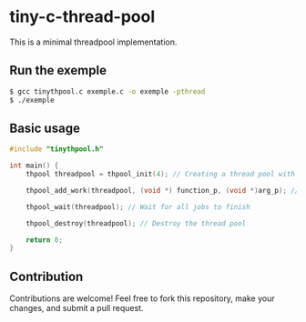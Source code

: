 # tiny-c-thread-pool

This is a minimal threadpool implementation. 

## Run the exemple 

```sh
$ gcc tinythpool.c exemple.c -o exemple -pthread 
$ ./exemple
```

## Basic usage

```c
#include "tinythpool.h"

int main() {
    thpool threadpool = thpool_init(4); // Creating a thread pool with 4 threads

    thpool_add_work(threadpool, (void *) function_p, (void *)arg_p); // Add a new work to the thread pool

    thpool_wait(threadpool); // Wait for all jobs to finish

    thpool_destroy(threadpool); // Destroy the thread pool

    return 0;
}
```

## Contribution

Contributions are welcome! Feel free to fork this repository, make your changes, and submit a pull request.

